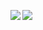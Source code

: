 <p><img align="left" src="https://github-readme-stats.vercel.app/api?username=C5H12O5&show_icons=true" /></p>
<p><img align="center" src="https://github-readme-stats.vercel.app/api/top-langs?username=C5H12O5&layout=compact" /></p>
